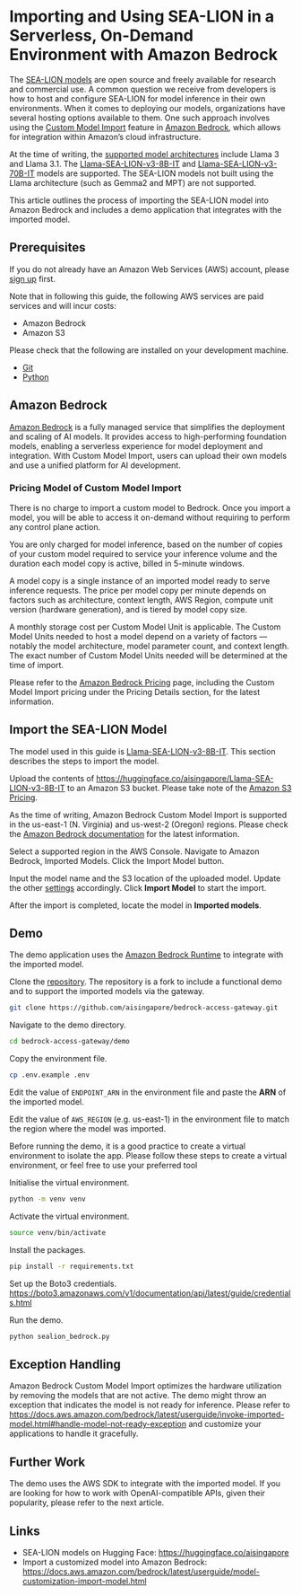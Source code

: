 # Importing and Using SEA-LION in a Serverless, On-Demand Environment with Amazon Bedrock

The [SEA-LION models](https://huggingface.co/aisingapore) are open source and freely available for research and commercial use. A common question we receive from developers is how to host and configure SEA-LION for model inference in their own environments. When it comes to deploying our models, organizations have several hosting options available to them. One such approach involves using the [Custom Model Import](https://aws.amazon.com/bedrock/custom-model-import/) feature in [Amazon Bedrock](https://aws.amazon.com/bedrock/), which allows for integration within Amazon’s cloud infrastructure.

At the time of writing, the [supported model architectures](https://docs.aws.amazon.com/bedrock/latest/userguide/model-customization-import-model.html#model-customization-import-model-architecture) include Llama 3 and Llama 3.1. The [Llama-SEA-LION-v3-8B-IT](https://huggingface.co/aisingapore/Llama-SEA-LION-v3-8B-IT) and [Llama-SEA-LION-v3-70B-IT](https://huggingface.co/aisingapore/Llama-SEA-LION-v3-70B-IT) models are supported. The SEA-LION models not built using the Llama architecture (such as Gemma2 and MPT) are not supported.

This article outlines the process of importing the SEA-LION model into Amazon Bedrock and includes a demo application that integrates with the imported model.

## Prerequisites

If you do not already have an Amazon Web Services (AWS) account, please [sign up](https://aws.amazon.com/resources/create-account/) first.

Note that in following this guide, the following AWS services are paid services and will incur costs:

- Amazon Bedrock
- Amazon S3

Please check that the following are installed on your development machine.

- [Git](https://git-scm.com/downloads)
- [Python](https://www.python.org/downloads/)

## Amazon Bedrock

[Amazon Bedrock](https://aws.amazon.com/bedrock/) is a fully managed service that simplifies the deployment and scaling of AI models. It provides access to high-performing foundation models, enabling a serverless experience for model deployment and integration. With Custom Model Import, users can upload their own models and use a unified platform for AI development.

### Pricing Model of Custom Model Import

There is no charge to import a custom model to Bedrock. Once you import a model, you will be able to access it on-demand without requiring to perform any control plane action.

You are only charged for model inference, based on the number of copies of your custom model required to service your inference volume and the duration each model copy is active, billed in 5-minute windows.

A model copy is a single instance of an imported model ready to serve inference requests. The price per model copy per minute depends on factors such as architecture, context length, AWS Region, compute unit version (hardware generation), and is tiered by model copy size.

A monthly storage cost per Custom Model Unit is applicable. The Custom Model Units needed to host a model depend on a variety of factors — notably the model architecture, model parameter count, and context length. The exact number of Custom Model Units needed will be determined at the time of import.

Please refer to the [Amazon Bedrock Pricing](https://aws.amazon.com/bedrock/pricing/) page, including the Custom Model Import pricing under the Pricing Details section, for the latest information.

## Import the SEA-LION Model

The model used in this guide is [Llama-SEA-LION-v3-8B-IT](https://huggingface.co/aisingapore/Llama-SEA-LION-v3-8B-IT). This section describes the steps to import the model.

Upload the contents of https://huggingface.co/aisingapore/Llama-SEA-LION-v3-8B-IT to an Amazon S3 bucket. Please take note of the [Amazon S3 Pricing](https://aws.amazon.com/s3/pricing/).

As the time of writing, Amazon Bedrock Custom Model Import is supported in the us-east-1 (N. Virginia) and us-west-2 (Oregon) regions. Please check the [Amazon Bedrock documentation](https://docs.aws.amazon.com/bedrock/latest/userguide/model-customization-import-model.html) for the latest information.

Select a supported region in the AWS Console. Navigate to Amazon Bedrock, Imported Models. Click the Import Model button.

Input the model name and the S3 location of the uploaded model. Update the other [settings](https://docs.aws.amazon.com/bedrock/latest/userguide/model-customization-import-model-job.html) accordingly. Click **Import Model** to start the import.

After the import is completed, locate the model in **Imported models**.

## Demo

The demo application uses the [Amazon Bedrock Runtime](https://docs.aws.amazon.com/bedrock/latest/APIReference/API_Operations_Amazon_Bedrock_Runtime.html) to integrate with the imported model.

Clone the [repository](https://github.com/aisingapore/bedrock-access-gateway). The repository is a fork to include a functional demo and to support the imported models via the gateway.
```bash
git clone https://github.com/aisingapore/bedrock-access-gateway.git
```

Navigate to the demo directory.
```bash
cd bedrock-access-gateway/demo
```

Copy the environment file.
```bash
cp .env.example .env
```

Edit the value of `ENDPOINT_ARN` in the environment file and paste the **ARN** of the imported model.

Edit the value of `AWS_REGION` (e.g. us-east-1) in the environment file to match the region where the model was imported.

Before running the demo, it is a good practice to create a virtual environment to isolate the app. Please follow these steps to create a virtual environment, or feel free to use your preferred tool

Initialise the virtual environment.
```bash
python -m venv venv
```

Activate the virtual environment.
```bash
source venv/bin/activate
```

Install the packages.
```bash
pip install -r requirements.txt
```

Set up the Boto3 credentials.
https://boto3.amazonaws.com/v1/documentation/api/latest/guide/credentials.html

Run the demo.
```bash
python sealion_bedrock.py
```

## Exception Handling

Amazon Bedrock Custom Model Import optimizes the hardware utilization by removing the models that are not active. The demo might throw an exception that indicates the model is not ready for inference. Please refer to https://docs.aws.amazon.com/bedrock/latest/userguide/invoke-imported-model.html#handle-model-not-ready-exception and customize your applications to handle it gracefully.

## Further Work

The demo uses the AWS SDK to integrate with the imported model. If you are looking for how to work with OpenAI-compatible APIs, given their popularity, please refer to the next article.

## Links

- SEA-LION models on Hugging Face: https://huggingface.co/aisingapore
- Import a customized model into Amazon Bedrock: https://docs.aws.amazon.com/bedrock/latest/userguide/model-customization-import-model.html